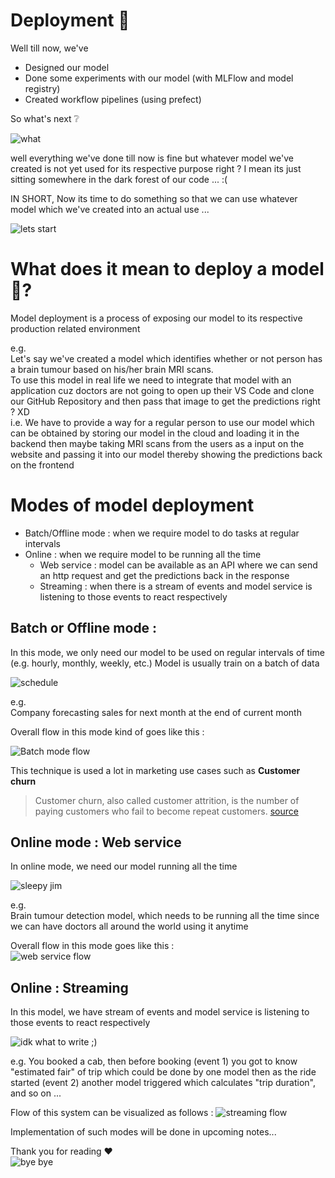 # Deployment 🚀

Well till now, we've
* Designed our model 
* Done some experiments with our model (with MLFlow and model registry)
* Created workflow pipelines (using prefect)

So what's next ❔  

![what](https://media4.giphy.com/media/ghuvaCOI6GOoTX0RmH/giphy.gif)

well everything we've done till now is fine but whatever model we've created is not yet used for its respective purpose right ?
I mean its just sitting somewhere in the dark forest of our code ... :(

IN SHORT,
Now its time to do something so that we can use whatever model which we've created into an actual use ...  

![lets start](https://y.yarn.co/9b3d38e4-30a7-4907-b156-d8310815ff92_text.gif)


# What does it mean to deploy a model 🤔?

Model deployment is a process of exposing our model to its respective production related environment  

e.g.  
Let's say we've created a model which identifies whether or not person has a brain tumour based on his/her brain MRI scans.   
To use this model in real life we need to integrate that model with an application cuz doctors are not going to open up their VS Code 
and clone our GitHub Repository and then pass that image to get the predictions right ? XD  
i.e. We have to provide a way for a regular person to use our model which can be obtained by storing our model in the cloud and loading it in the backend then 
maybe taking MRI scans from the users as a input on the website and passing it into our model thereby showing the predictions back on the frontend

# Modes of model deployment 

* Batch/Offline mode : when we require model to do tasks at regular intervals
* Online : when we require model to be running all the time
  * Web service : model can be available as an API where we can send an http request and get the predictions back in the response
  * Streaming : when there is a stream of events and model service is listening to those events to react respectively
  

## Batch or Offline mode : 
 
In this mode, we only need our model to be used on regular intervals of time (e.g. hourly, monthly, weekly, etc.)
Model is usually train on a batch of data

![schedule](https://images.gr-assets.com/hostedimages/1562472543ra/27781652.gif)

e.g.  
Company forecasting sales for next month at the end of current month  

Overall flow in this mode kind of goes like this : 

![Batch mode flow](https://user-images.githubusercontent.com/55437218/178050769-28b80652-6fcf-41c3-bc38-cb389494dc68.png)

This technique is used a lot in marketing use cases such as **Customer churn**
> Customer churn, also called customer attrition, is the number of paying customers who fail to become repeat customers. 
[source](https://www.techtarget.com/searchcustomerexperience/definition/customer-churn-customer-attrition)

## Online mode : Web service 

In online mode, we need our model running all the time

![sleepy jim](https://c.tenor.com/MXgdCHBpzg8AAAAC/the-office-john-krasinski.gif)

e.g.  
Brain tumour detection model, which needs to be running all the time since we can have doctors all around the world using it anytime 

Overall flow in this mode goes like this :  
![web service flow](https://user-images.githubusercontent.com/55437218/178052034-763a42ce-815c-43bd-91a3-ae4254e8fefa.png)


## Online : Streaming

In this model, we have stream of events and model service is listening to those events to react respectively

![idk what to write ;)](https://www.tinypulse.com/hubfs/Recognize-Daily-Wins.gif)

e.g.
You booked a cab, then before booking (event 1) you got to know "estimated fair" of trip which could be done by one model then as the ride started (event 2) another model triggered which calculates "trip duration", and so on ... 

Flow of this system can be visualized as follows : 
![streaming flow](https://user-images.githubusercontent.com/55437218/178053966-7d0b2fb4-a909-4295-b4a0-bb6321749972.png)

Implementation of such modes will be done in upcoming notes...

Thank you for reading ♥  
![bye bye](https://c.tenor.com/dj5RjDdGALcAAAAM/stanley-the-office.gif)
